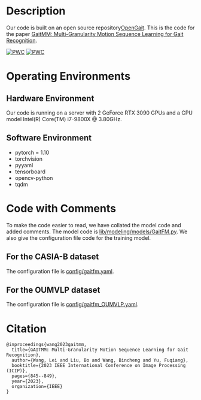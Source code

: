 # Description
Our code is built on an open source repository[OpenGait](https://github.com/ShiqiYu/OpenGait). This is the code for the paper [GaitMM: Multi-Granularity Motion Sequence Learning for Gait Recognition](https://arxiv.org/abs/2209.08470).

[![PWC](https://img.shields.io/endpoint.svg?url=https://paperswithcode.com/badge/gaitfm-fine-grained-motion-representation-for/gait-recognition-on-oumvlp)](https://paperswithcode.com/sota/gait-recognition-on-oumvlp?p=gaitfm-fine-grained-motion-representation-for)
[![PWC](https://img.shields.io/endpoint.svg?url=https://paperswithcode.com/badge/gaitfm-fine-grained-motion-representation-for/multiview-gait-recognition-on-casia-b)](https://paperswithcode.com/sota/multiview-gait-recognition-on-casia-b?p=gaitfm-fine-grained-motion-representation-for)

# Operating Environments
## Hardware Environment
Our code is running on a server with 2 GeForce RTX 3090 GPUs 
and a CPU model Intel(R) Core(TM) i7-9800X @ 3.80GHz.
## Software Environment
- pytorch = 1.10
- torchvision
- pyyaml
- tensorboard
- opencv-python
- tqdm

# Code with Comments
To make the code easier to read, we have collated the model code and added comments.
The model code is [lib/modeling/models/GaitFM.py](lib/modeling/models/GaitFM.py).
We also give the configuration file code for the training model.
## For the CASIA-B dataset
The configuration file is [config/gaitfm.yaml](config/gaitfm.yaml).
## For the OUMVLP dataset
The configuration file is [config/gaitfm_OUMVLP.yaml](config/gaitfm_OUMVLP.yaml).

# Citation
```
@inproceedings{wang2023gaitmm,
  title={GAITMM: Multi-Granularity Motion Sequence Learning for Gait Recognition},
  author={Wang, Lei and Liu, Bo and Wang, Bincheng and Yu, Fuqiang},
  booktitle={2023 IEEE International Conference on Image Processing (ICIP)},
  pages={845--849},
  year={2023},
  organization={IEEE}
}
```




